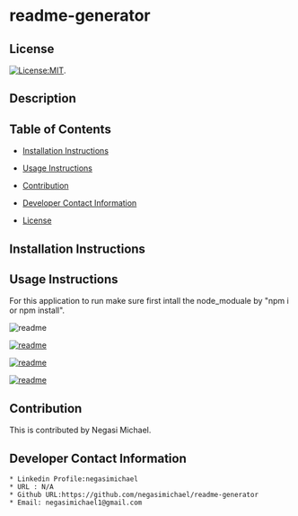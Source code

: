# readme-generator
## License
  [![License:MIT](https://img.shields.io/badge/License-MIT-yellow.svg)](https://opensource.org/licenses/MIT).

   ## Description
   
   ## Table of Contents
   * [Installation Instructions](#installation-instructions)
   
   * [Usage Instructions](#usage-instructions)
   
   * [Contribution](#Contribution)
   
   * [Developer Contact Information](#Developer-Contact-Information)
     
  * [License](#license)

   ## Installation Instructions
   
   ## Usage Instructions
   For  this application to run make sure first intall the node_moduale by
    "npm i or npm install".

  ![readme](imagescreen)

  [![readme](imagescreen1)](url.png)

  [![readme](imagescreen2)](url.png)

  [![readme](imagescreen3)](url.png)


  ## Contribution
   This is contributed by Negasi Michael.

   ## Developer Contact Information
    * Linkedin Profile:negasimichael
    * URL : N/A
    * Github URL:https://github.com/negasimichael/readme-generator
    * Email: negasimichael1@gmail.com
   
  